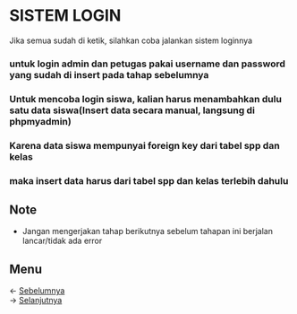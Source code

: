 # SISTEM LOGIN
Jika semua sudah di ketik, silahkan coba jalankan sistem loginnya

### untuk login admin dan petugas pakai username dan password yang sudah di insert pada tahap sebelumnya
### Untuk mencoba login siswa, kalian harus menambahkan dulu satu data siswa(Insert data secara manual, langsung di phpmyadmin)
### Karena data siswa mempunyai foreign key dari tabel spp dan kelas
### maka insert data harus dari tabel spp dan kelas terlebih dahulu

## Note
- Jangan mengerjakan tahap berikutnya sebelum tahapan ini berjalan lancar/tidak ada error

## Menu
<- [Sebelumnya](https://github.com/irawankilmer/spplast/tree/3-crud-kelas)<br>
-> [Selanjutnya](https://github.com/irawankilmer/spplast/tree/5-crud-petugas)
